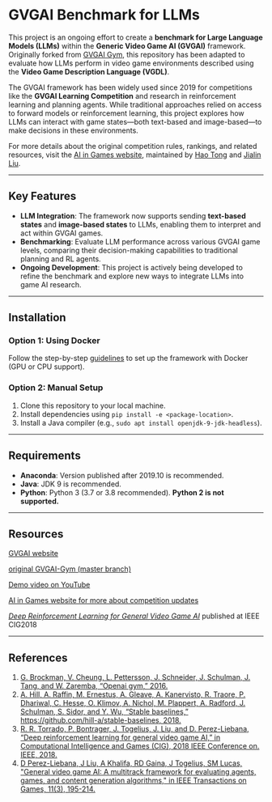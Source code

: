 # GVGAI Benchmark for LLMs

This project is an ongoing effort to create a **benchmark for Large Language Models (LLMs)** within the **Generic Video Game AI (GVGAI)** framework. Originally forked from [GVGAI Gym](https://github.com/rubenrtorrado/GVGAI_GYM), this repository has been adapted to evaluate how LLMs perform in video game environments described using the **Video Game Description Language (VGDL)**.

The GVGAI framework has been widely used since 2019 for competitions like the **GVGAI Learning Competition** and research in reinforcement learning and planning agents. While traditional approaches relied on access to forward models or reinforcement learning, this project explores how LLMs can interact with game states—both text-based and image-based—to make decisions in these environments.

For more details about the original competition rules, rankings, and related resources, visit the [AI in Games website](http://www.aingames.cn/), maintained by [Hao Tong](https://github.com/HawkTom) and [Jialin Liu](https://github.com/ljialin).

---

## Key Features

- **LLM Integration**: The framework now supports sending **text-based states** and **image-based states** to LLMs, enabling them to interpret and act within GVGAI games.
- **Benchmarking**: Evaluate LLM performance across various GVGAI game levels, comparing their decision-making capabilities to traditional planning and RL agents.
- **Ongoing Development**: This project is actively being developed to refine the benchmark and explore new ways to integrate LLMs into game AI research.

---


## Installation

### Option 1: Using Docker
Follow the step-by-step [guidelines](https://github.com/SUSTechGameAI/GVGAI_GYM/blob/master/docs/Guidelines-Docker-GVGAI-RLbaselines.md) to set up the framework with Docker (GPU or CPU support).

### Option 2: Manual Setup
1. Clone this repository to your local machine.
2. Install dependencies using `pip install -e <package-location>`.
3. Install a Java compiler (e.g., `sudo apt install openjdk-9-jdk-headless`).

---

## Requirements

- **Anaconda**: Version published after 2019.10 is recommended.
- **Java**: JDK 9 is recommended.
- **Python**: Python 3 (3.7 or 3.8 recommended). **Python 2 is not supported.**

---

## Resources

[GVGAI website](http://www.gvgai.net)

[original GVGAI-Gym (master branch)](https://github.com/rubenrtorrado/GVGAI_GYM) 

[Demo video on YouTube](https://youtu.be/O84KgRt6AJI)

[AI in Games website for more about competition updates](http://www.aingames.cn/#sources)

[*Deep Reinforcement Learning for General Video Game AI*](https://arxiv.org/abs/1806.02448) published at IEEE CIG2018

---
## References

1. [G. Brockman, V. Cheung, L. Pettersson, J. Schneider, J. Schulman, J. Tang, and W. Zaremba, “Openai gym,” 2016.](https://github.com/openai/gym)
2. [A. Hill, A. Raffin, M. Ernestus, A. Gleave, A. Kanervisto, R. Traore, P. Dhariwal, C. Hesse, O. Klimov, A. Nichol, M. Plappert, A. Radford, J. Schulman, S. Sidor, and Y. Wu, “Stable baselines,” https://github.com/hill-a/stable-baselines, 2018.](https://github.com/hill-a/stable-baselines)
3. [R. R. Torrado, P. Bontrager, J. Togelius, J. Liu, and D. Perez-Liebana, “Deep reinforcement learning for general video game AI,” in Computational Intelligence and Games (CIG), 2018 IEEE Conference on. IEEE, 2018.](https://github.com/rubenrtorrado/GVGAI_GYM)
4. [D Perez-Liebana, J Liu, A Khalifa, RD Gaina, J Togelius, SM Lucas, "General video game AI: A multitrack framework for evaluating agents, games, and content generation algorithms," in IEEE Transactions on Games, 11(3), 195-214.](https://arxiv.org/pdf/1802.10363)
